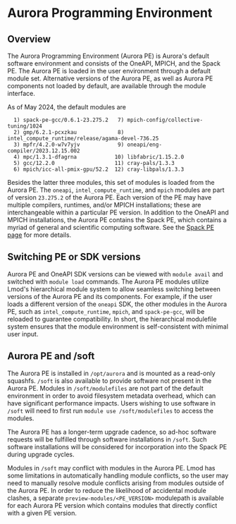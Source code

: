 # Aurora Programming Environment

## Overview

The Aurora Programming Environment (Aurora PE) is Aurora's default software environment and consists of the OneAPI, MPICH, and the Spack PE. The Aurora PE is loaded in the user environment through a default module set. Alternative versions of the Aurora PE, as well as Aurora PE components not loaded by default, are available through the module interface.

As of May 2024, the default modules are
```
  1) spack-pe-gcc/0.6.1-23.275.2   7) mpich-config/collective-tuning/1024
  2) gmp/6.2.1-pcxzkau             8) intel_compute_runtime/release/agama-devel-736.25
  3) mpfr/4.2.0-w7v7yjv            9) oneapi/eng-compiler/2023.12.15.002
  4) mpc/1.3.1-dfagrna            10) libfabric/1.15.2.0
  5) gcc/12.2.0                   11) cray-pals/1.3.3
  6) mpich/icc-all-pmix-gpu/52.2  12) cray-libpals/1.3.3
```
Besides the latter three modules, this set of modules is loaded from the Aurora PE. The `oneapi`, `intel_compute_runtime`, and `mpich` modules are part of version `23.275.2` of the Aurora PE. Each version of the PE may have multiple compilers, runtimes, and/or MPICH installations; these are interchangeable within a particular PE version. In addition to the OneAPI and MPICH installations, the Aurora PE contains the Spack PE, which contains a myriad of general and scientific computing software. See the [Spack PE page](./applications-and-libraries/libraries/spack-pe.md) for more details.

## Switching PE or SDK versions

Aurora PE and OneAPI SDK versions can be viewed with `module avail` and switched with `module load` commands. The Aurora PE modules utilize Lmod's hierarchical module system to allow seamless switching between versions of the Aurora PE and its components. For example, if the user loads a different version of the `oneapi` SDK, the other modules in the Aurora PE, such as `intel_compute_runtime`, `mpich`, and `spack-pe-gcc`, will be reloaded to guarantee compatibility. In short, the hierarchical modulefile system ensures that the module environment is self-consistent with minimal user input.

## Aurora PE and /soft 

The Aurora PE is installed in `/opt/aurora` and is mounted as a read-only squashfs. `/soft` is also available to provide software not present in the Aurora PE. Modules in `/soft/modulefiles` are not part of the default environment in order to avoid filesystem metadata overhead, which can have significant performance impacts. Users wishing to use software in `/soft` will need to first run `module use /soft/modulefiles` to access the modules.

The Aurora PE has a longer-term upgrade cadence, so ad-hoc software requests will be fulfilled through software installations in `/soft`. Such software installations will be considered for incorporation into the Spack PE during upgrade cycles.

Modules in `/soft` may conflict with modules in the Aurora PE. Lmod has some limitations in automatically handling module conflicts, so the user may need to manually resolve module conflicts arising from modules outside of the Aurora PE. In order to reduce the likelihood of accidental module clashes, a separate `preview-modules/<PE_VERSION>` modulepath is available for each Aurora PE version which contains modules that directly conflict with a given PE version.
